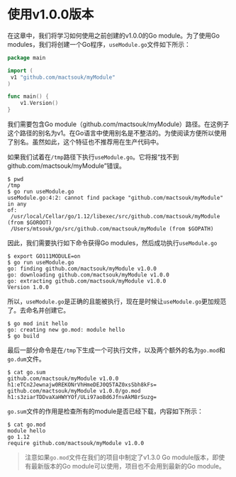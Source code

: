 # 使用v1.0.0版本

在这章中，我们将学习如何使用之前创建的v1.0.0的Go module。为了使用Go modules，我们将创建一个Go程序，`useModule.go`文件如下所示：

```go
package main

import (
 v1 "github.com/mactsouk/myModule"
)

func main() {
    v1.Version()
}
```

我们需要包含Go module（github.com/mactsouk/myModule）路径。在这例子这个路径的别名为v1。在Go语言中使用别名是不整洁的。为使阅读方便所以使用了别名。虽然如此，这个特征也不推荐用在生产代码中。

如果我们试着在`/tmp`路径下执行`useModule.go`。它将报“找不到github.com/mactsouk/myModule”错误。

```shell
$ pwd
/tmp
$ go run useModule.go
useModule.go:4:2: cannot find package "github.com/mactsouk/myModule" in any
of:
 /usr/local/Cellar/go/1.12/libexec/src/github.com/mactsouk/myModule
(from $GOROOT)
 /Users/mtsouk/go/src/github.com/mactsouk/myModule (from $GOPATH)
 ```

因此，我们需要执行如下命令获得Go modules，然后成功执行`useModule.go`

```shell
$ export GO111MODULE=on
$ go run useModule.go
go: finding github.com/mactsouk/myModule v1.0.0
go: downloading github.com/mactsouk/myModule v1.0.0
go: extracting github.com/mactsouk/myModule v1.0.0
Version 1.0.0
```

所以，`useModule.go`是正确的且能被执行，现在是时候让`useModule.go`更加规范了。去命名并创建它。

```shell
$ go mod init hello
go: creating new go.mod: module hello
$ go build
```

最后一部分命令是在`/tmp`下生成一个可执行文件，以及两个额外的名为`go.mod`和`go.dum`文件。

```shell
$ cat go.sum
github.com/mactsouk/myModule v1.0.0
h1:eTCn2Jewnajw0REKONrVhHmeDEJ0Q5TAZ0xsSbh8kFs=
github.com/mactsouk/myModule v1.0.0/go.mod
h1:s3ziarTDDvaXaHWYYOf/ULi97aoBd6JfnvAkM8rSuzg=
```

`go.sum`文件的作用是检查所有的module是否已经下载，内容如下所示：

```shell
$ cat go.mod
module hello
go 1.12
require github.com/mactsouk/myModule v1.0.0
```

> 注意如果`go.mod`文件在我们的项目中制定了v1.3.0 Go module版本，即使有最新版本的Go module可以使用，项目也不会用到最新的Go module。

